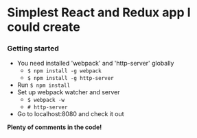 # Simplest React and Redux app I could create

### Getting started
- You need installed 'webpack' and 'http-server' globally
  - ```$ npm install -g webpack```
  - ```$ npm install -g http-server```
- Run ```$ npm install```
- Set up webpack watcher and server
  - ```$ webpack -w```
  - ```# http-server```
- Go to localhost:8080 and check it out

**Plenty of comments in the code!**
